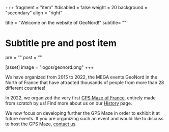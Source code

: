 +++
fragment = "item"
#disabled = false
weight = 20
background = "secondary"
align = "right"

title = "Welcome on the website of GeoNord!"
subtitle= ""

# Subtitle pre and post item
pre = ""
post = ""

[asset]
  image = "logos/geonord.png"
+++

We have organized from 2015 to 2022, the MEGA events GeoNord in the North of
France that have attracted thousands of people from more than 28 different
countries!

In 2022, we organized the very first [GPS Maze of
France](https://coord.info/GC80101), entirely made from scratch by us! Find more
about us on our [History](/history) page.

We now focus on developing further the GPS Maze in order to exhibit it at future
events. If you are organizing such an event and would like to discuss to host
the GPS Maze, [contact us](/contact).